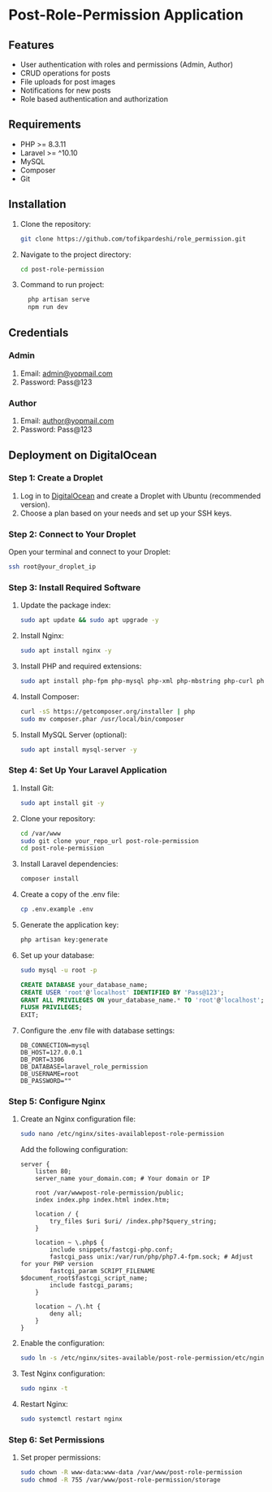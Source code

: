 # Post-Role-Permission Application

## Features

-   User authentication with roles and permissions (Admin, Author)
-   CRUD operations for posts
-   File uploads for post images
-   Notifications for new posts
-   Role based authentication and authorization

## Requirements

-   PHP >= 8.3.11
-   Laravel >= ^10.10
-   MySQL
-   Composer
-   Git

## Installation

1. Clone the repository:

    ```bash
    git clone https://github.com/tofikpardeshi/role_permission.git
    ```

2. Navigate to the project directory:

    ```bash
    cd post-role-permission
    ```

3. Command to run project:

    ```bash
      php artisan serve
      npm run dev
    ```

## Credentials

### Admin

1. Email: admin@yopmail.com
2. Password: Pass@123

### Author

1. Email: author@yopmail.com
2. Password: Pass@123

## Deployment on DigitalOcean

### Step 1: Create a Droplet

1. Log in to [DigitalOcean](https://www.digitalocean.com/) and create a Droplet with Ubuntu (recommended version).
2. Choose a plan based on your needs and set up your SSH keys.

### Step 2: Connect to Your Droplet

Open your terminal and connect to your Droplet:

```bash
ssh root@your_droplet_ip
```

### Step 3: Install Required Software

1. Update the package index:

    ```bash
    sudo apt update && sudo apt upgrade -y
    ```

2. Install Nginx:

    ```bash
    sudo apt install nginx -y
    ```

3. Install PHP and required extensions:

    ```bash
    sudo apt install php-fpm php-mysql php-xml php-mbstring php-curl php-zip php-cli unzip -y
    ```

4. Install Composer:

    ```bash
    curl -sS https://getcomposer.org/installer | php
    sudo mv composer.phar /usr/local/bin/composer
    ```

5. Install MySQL Server (optional):
    ```bash
    sudo apt install mysql-server -y
    ```

### Step 4: Set Up Your Laravel Application

1. Install Git:

    ```bash
    sudo apt install git -y
    ```

2. Clone your repository:

    ```bash
    cd /var/www
    sudo git clone your_repo_url post-role-permission
    cd post-role-permission
    ```

3. Install Laravel dependencies:

    ```bash
    composer install
    ```

4. Create a copy of the .env file:

    ```bash
    cp .env.example .env
    ```

5. Generate the application key:

    ```bash
    php artisan key:generate
    ```

6. Set up your database:

    ```bash
    sudo mysql -u root -p
    ```

    ```sql
    CREATE DATABASE your_database_name;
    CREATE USER 'root'@'localhost' IDENTIFIED BY 'Pass@123';
    GRANT ALL PRIVILEGES ON your_database_name.* TO 'root'@'localhost';
    FLUSH PRIVILEGES;
    EXIT;
    ```

7. Configure the .env file with database settings:

    ```plaintext
    DB_CONNECTION=mysql
    DB_HOST=127.0.0.1
    DB_PORT=3306
    DB_DATABASE=laravel_role_permission
    DB_USERNAME=root
    DB_PASSWORD=""
    ```

### Step 5: Configure Nginx

1. Create an Nginx configuration file:

    ```bash
    sudo nano /etc/nginx/sites-availablepost-role-permission
    ```

    Add the following configuration:

    ```nginx
    server {
        listen 80;
        server_name your_domain.com; # Your domain or IP

        root /var/wwwpost-role-permission/public;
        index index.php index.html index.htm;

        location / {
            try_files $uri $uri/ /index.php?$query_string;
        }

        location ~ \.php$ {
            include snippets/fastcgi-php.conf;
            fastcgi_pass unix:/var/run/php/php7.4-fpm.sock; # Adjust for your PHP version
            fastcgi_param SCRIPT_FILENAME $document_root$fastcgi_script_name;
            include fastcgi_params;
        }

        location ~ /\.ht {
            deny all;
        }
    }
    ```

2. Enable the configuration:

    ```bash
    sudo ln -s /etc/nginx/sites-available/post-role-permission/etc/nginx/sites-enabled/
    ```

3. Test Nginx configuration:

    ```bash
    sudo nginx -t
    ```

4. Restart Nginx:
    ```bash
    sudo systemctl restart nginx
    ```

### Step 6: Set Permissions

1. Set proper permissions:
    ```bash
    sudo chown -R www-data:www-data /var/www/post-role-permission
    sudo chmod -R 755 /var/www/post-role-permission/storage
    ```
